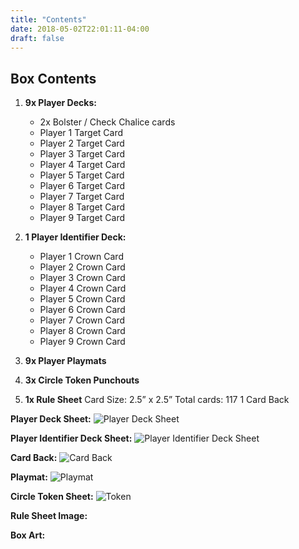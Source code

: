 ```yaml
---
title: "Contents"
date: 2018-05-02T22:01:11-04:00
draft: false
---
```



## Box Contents

1. **9x Player Decks:**
    * 2x Bolster / Check Chalice cards
    * Player 1 Target Card
    * Player 2 Target Card
    * Player 3 Target Card
    * Player 4 Target Card
    * Player 5 Target Card
    * Player 6 Target Card
    * Player 7 Target Card
    * Player 8 Target Card
    * Player 9 Target Card

2. **1 Player Identifier Deck:**
    * Player 1 Crown Card
    * Player 2 Crown Card
    * Player 3 Crown Card
    * Player 4 Crown Card
    * Player 5 Crown Card
    * Player 6 Crown Card
    * Player 7 Crown Card
    * Player 8 Crown Card
    * Player 9 Crown Card
3. **9x Player Playmats**
4. **3x Circle Token Punchouts**
5. **1x Rule Sheet**
Card Size: 2.5” x 2.5”
Total cards: 117
1 Card Back


**Player Deck Sheet:** 
![Player Deck Sheet](/images/contents/cards-set.png)

**Player Identifier Deck Sheet:** 
![Player Identifier Deck Sheet](/images/contents/player-card.png)

**Card Back:** 
![Card Back](/images/contents/cards-back.png)

**Playmat:** 
![Playmat](/images/contents/playmat.png)

**Circle Token Sheet:** 
![Token](/images/contents/token.png)

**Rule Sheet Image:**

**Box Art:** 
